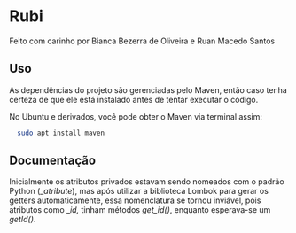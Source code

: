 # Rubi

Feito com carinho por Bianca Bezerra de Oliveira e Ruan Macedo Santos


## Uso

As dependências do projeto são gerenciadas pelo Maven, então caso tenha certeza de que ele está instalado antes de tentar executar o código.


No Ubuntu e derivados, você pode obter o Maven via terminal assim:
```bash
  sudo apt install maven
```
    
## Documentação

Inicialmente os atributos privados estavam sendo nomeados com o padrão Python (__atribute_), mas após utilizar a biblioteca Lombok para gerar os getters automaticamente, essa nomenclatura se tornou inviável, pois atributos como __id,_ tinham métodos _get_id()_, enquanto esperava-se um _getId()_.

